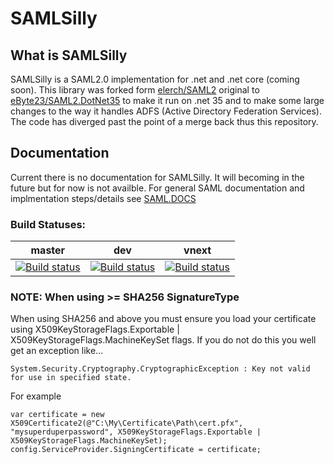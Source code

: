 # SAMLSilly

## What is SAMLSilly
SAMLSilly is a SAML2.0 implementation for .net and .net core (coming soon). This library was forked form [elerch/SAML2](https://github.com/elerch/SAML2) original to [eByte23/SAML2.DotNet35](https://github.com/eByte23/SAML2.DotNet35) to make it run on .net 35 and to make some large changes to the way it handles ADFS (Active Directory Federation Services). The code has diverged past the point of a merge back thus this repository.

## Documentation

Current there is no documentation for SAMLSilly. It will becoming in the future but for now is not availble.
For general SAML documentation and implmentation steps/details see [SAML.DOCS](https://github.com/eByte23/SAML.DOCS)

### Build Statuses:
master | dev | vnext
-------|-----| ------
[![Build status](https://ci.appveyor.com/api/projects/status/m8its6r2l4p0v1rh/branch/master?svg=true)](https://ci.appveyor.com/project/eByte23/samlsilly/branch/master) | [![Build status](https://ci.appveyor.com/api/projects/status/m8its6r2l4p0v1rh/branch/dev/current?svg=true)](https://ci.appveyor.com/project/eByte23/samlsilly/branch/dev/current)| [![Build status](https://ci.appveyor.com/api/projects/status/m8its6r2l4p0v1rh/branch/vnext?svg=true)](https://ci.appveyor.com/project/eByte23/samlsilly/branch/vnext)


### NOTE: When using >= SHA256 SignatureType
When using SHA256 and above you must ensure you load your certificate using X509KeyStorageFlags.Exportable | X509KeyStorageFlags.MachineKeySet flags.
If you do not do this you well get an exception like...

```System.Security.Cryptography.CryptographicException : Key not valid for use in specified state.```

For example
```
var certificate = new X509Certificate2(@"C:\My\Certificate\Path\cert.pfx", "mysuperduperpassword", X509KeyStorageFlags.Exportable | X509KeyStorageFlags.MachineKeySet);
config.ServiceProvider.SigningCertificate = certificate;
```
